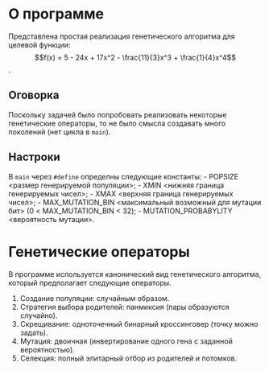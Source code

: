 # О программе

Представлена простая реализация генетического алгоритма для целевой функции: $$f(x) = 5 - 24x + 17x^2 - \frac{11}{3}x^3 + \frac{1}{4}x^4$$.

## Оговорка
Поскольку задачей было попробовать реализовать некоторые генетические операторы, то не было смысла создавать много поколений (нет цикла в ```main```).

## Настроки
В ```main``` через ```#define``` определны следующие константы:
    - POPSIZE <размер генерируемой популяции>;
    - XMIN <нижняя граница генерируемых чисел>;
    - XMAX <верхняя граница генерируемых чисел>;
    - MAX_MUTATION_BIN <максимальный возможный для мутации бит> (0 < MAX_MUTATION_BIN < 32);
    - MUTATION_PROBABYLITY <вероятность мутации>.


# Генетические операторы

В программе используется канонический вид генетического алгоритма, который предполагает следующие операторы.

1. Создание популяции: случайным образом.
1. Стратегия выбора родителей: панмиксия (пары образуются случайно).
1. Скрещивание: одноточечный бинарный кроссинговер (точку можно задать).
1. Мутация: двоичная (инвертирование одного гена с заданной вероятностью).
1. Селекция: полный элитарный отбор из родителей и потомков.
